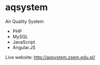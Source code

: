 # aqsystem
Air Quality System

- PHP
- MySQL
- JavaScript
- Angular.JS

Live website: http://aqsystem.zsem.edu.pl/
